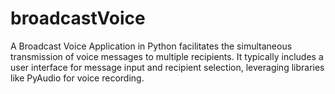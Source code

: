 # broadcastVoice
A Broadcast Voice Application in Python facilitates the simultaneous transmission of voice messages to multiple recipients. It typically includes a user interface for message input and recipient selection, leveraging libraries like PyAudio for voice recording.

